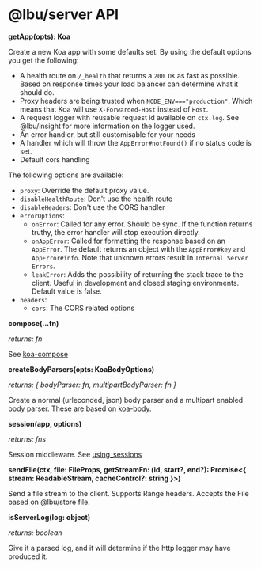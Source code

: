 # @lbu/server API

**getApp(opts): Koa**

Create a new Koa app with some defaults set. By using the default options you
get the following:

- A health route on `/_health` that returns a `200 OK` as fast as possible.
  Based on response times your load balancer can determine what it should do.
- Proxy headers are being trusted when `NODE_ENV==="production"`. Which means
  that Koa will use `X-Forwarded-Host` instead of `Host`.
- A request logger with reusable request id available on `ctx.log`. See
  @lbu/insight for more information on the logger used.
- An error handler, but still customisable for your needs
- A handler which will throw the `AppError#notFound()` if no status code is set.
- Default cors handling

The following options are available:

- `proxy`: Override the default proxy value.
- `disableHealthRoute`: Don't use the health route
- `disableHeaders`: Don't use the CORS handler
- `errorOptions`:
  - `onError`: Called for any error. Should be sync. If the function returns
    truthy, the error handler will stop execution directly.
  - `onAppError`: Called for formatting the response based on an `AppError`. The
    default returns an object with the `AppError#key` and `AppError#info`. Note
    that unknown errors result in `Internal Server Errors`.
  - `leakError`: Adds the possibility of returning the stack trace to the
    client. Useful in development and closed staging environments. Default value
    is false.
- `headers`:
  - `cors`: The CORS related options

**compose(...fn)**

_returns: fn_

See [koa-compose](https://github.com/koajs/compose)

**createBodyParsers(opts: KoaBodyOptions)**

_returns: { bodyParser: fn, multipartBodyParser: fn }_

Create a normal (urleconded, json) body parser and a multipart enabled body
parser. These are based on [koa-body](https://github.com/dlau/koa-body).

**session(app, options)**

_returns: fns_

Session middleware. See [using_sessions](../using-sessions.md)

**sendFile(ctx, file: FileProps, getStreamFn: (id, start?, end?): Promise<{
stream: ReadableStream, cacheControl?: string }>)**

Send a file stream to the client. Supports Range headers. Accepts the File based
on @lbu/store file.

**isServerLog(log: object)**

_returns: boolean_

Give it a parsed log, and it will determine if the http logger may have produced
it.
